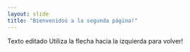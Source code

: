 ```yaml
---
layout: slide
title: "Bienvenidos a la segunda página!"
---
```

Texto editado
Utiliza la flecha hacia la izquierda para volver!
